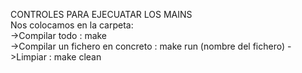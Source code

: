 CONTROLES PARA EJECUATAR LOS MAINS </br>
Nos colocamos en la carpeta: </br>
                            ->Compilar todo : make </br>
                            ->Compilar un fichero en concreto : make run (nombre del fichero) ->Limpiar : make clean
